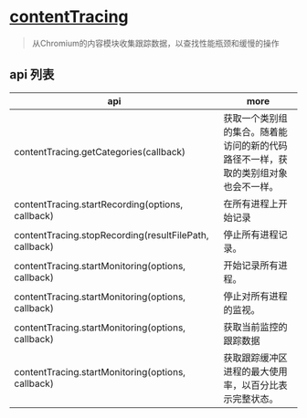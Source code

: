 # [contentTracing](https://electronjs.org/docs/api/content-tracing)

> 从Chromium的内容模块收集跟踪数据，以查找性能瓶颈和缓慢的操作

## api 列表

| api                                                    | more                                                                               |
| ------------------------------------------------------ | ---------------------------------------------------------------------------------- |
| contentTracing.getCategories(callback)                 | 获取一个类别组的集合。随着能访问的新的代码路径不一样，获取的类别组对象也会不一样。 |
| contentTracing.startRecording(options, callback)       | 在所有进程上开始记录                                                               |
| contentTracing.stopRecording(resultFilePath, callback) | 停止所有进程记录。                                                                 |
| contentTracing.startMonitoring(options, callback)      | 开始记录所有进程。                                                                 |
| contentTracing.startMonitoring(options, callback)      | 停止对所有进程的监视。                                                             |
| contentTracing.startMonitoring(options, callback)      | 获取当前监控的跟踪数据                                                             |
| contentTracing.startMonitoring(options, callback)      | 获取跟踪缓冲区进程的最大使用率，以百分比表示完整状态。                             |